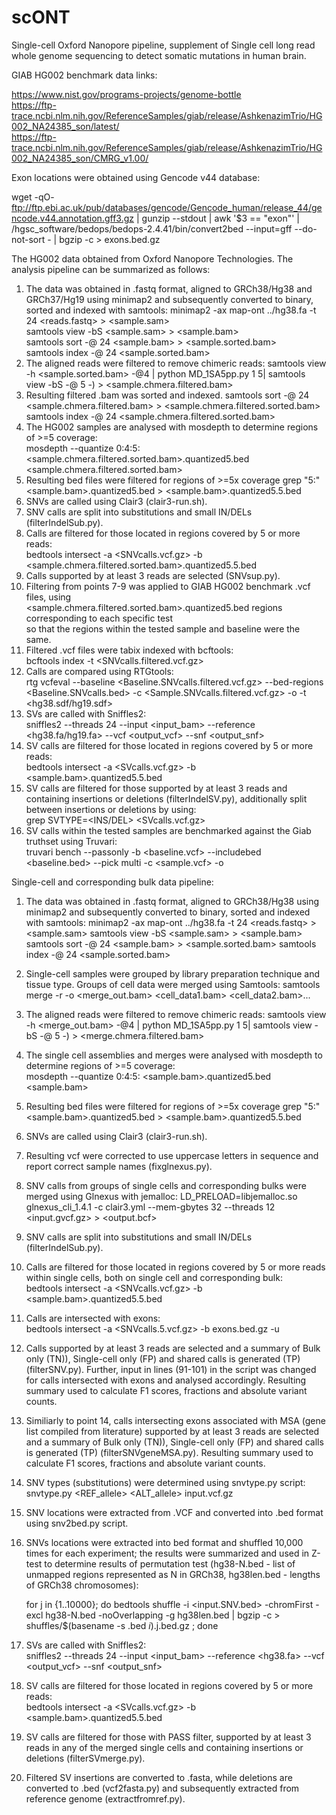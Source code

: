 # scONT
Single-cell Oxford Nanopore pipeline, supplement of Single cell long read whole genome sequencing to detect somatic mutations in human brain.

GIAB HG002 benchmark data links:

https://www.nist.gov/programs-projects/genome-bottle  
https://ftp-trace.ncbi.nlm.nih.gov/ReferenceSamples/giab/release/AshkenazimTrio/HG002_NA24385_son/latest/  
https://ftp-trace.ncbi.nlm.nih.gov/ReferenceSamples/giab/release/AshkenazimTrio/HG002_NA24385_son/CMRG_v1.00/  

Exon locations were obtained using Gencode v44 database:

wget -qO- ftp://ftp.ebi.ac.uk/pub/databases/gencode/Gencode_human/release_44/gencode.v44.annotation.gff3.gz | gunzip --stdout | awk '$3 == "exon"' | /hgsc_software/bedops/bedops-2.4.41/bin/convert2bed --input=gff --do-not-sort - | bgzip -c > exons.bed.gz


The HG002 data obtained from Oxford Nanopore Technologies. The analysis pipeline can be summarized as follows:  
  1. The data was obtained in .fastq format, aligned to GRCh38/Hg38 and GRCh37/Hg19 using minimap2 and subsequently converted to binary, sorted and indexed with samtools:
     minimap2 -ax map-ont ../hg38.fa -t 24 <reads.fastq> > <sample.sam>  
     samtools view -bS <sample.sam> > <sample.bam>  
     samtools sort -@ 24 <sample.bam> > <sample.sorted.bam>  
     samtools index -@ 24 <sample.sorted.bam>
  2. The aligned reads were filtered to remove chimeric reads:
     samtools view -h <sample.sorted.bam> -@4 | python MD_1SA5pp.py 1 5| samtools view -bS -@ 5 -) > <sample.chmera.filtered.bam>
  3. Resulting filtered .bam was sorted and indexed.
     samtools sort -@ 24 <sample.chmera.filtered.bam> > <sample.chmera.filtered.sorted.bam>
     samtools index -@ 24 <sample.chmera.filtered.sorted.bam> 
  5. The HG002 samples are analysed with mosdepth to determine regions of >=5 coverage:  
     mosdepth --quantize 0:4:5:  <sample.chmera.filtered.sorted.bam>.quantized5.bed <sample.chmera.filtered.sorted.bam>
  6. Resulting bed files were filtered for regions of >=5x coverage
     grep "5:" <sample.bam>.quantized5.bed > <sample.bam>.quantized5.5.bed
  7. SNVs are called using Clair3 (clair3-run.sh).  
  8. SNV calls are split into substitutions and small IN/DELs (filterIndelSub.py).  
  9. Calls are filtered for those located in regions covered by 5 or more reads:  
     bedtools intersect -a <SNVcalls.vcf.gz> -b <sample.chmera.filtered.sorted.bam>.quantized5.5.bed  
  10. Calls supported by at least 3 reads are selected (SNVsup.py).   
  11. Filtering from points 7-9 was applied to GIAB HG002 benchmark .vcf files, using  
     <sample.chmera.filtered.sorted.bam>.quantized5.bed regions corresponding to each specific test  
     so that the regions within the tested sample and baseline were the same.  
  12. Filtered .vcf files were tabix indexed with bcftools:  
     bcftools index -t <SNVcalls.filtered.vcf.gz>
  13. Calls are compared using RTGtools:  
      rtg vcfeval --baseline  <Baseline.SNVcalls.filtered.vcf.gz> --bed-regions <Baseline.SNVcalls.bed> -c <Sample.SNVcalls.filtered.vcf.gz> -o <output> -t <hg38.sdf/hg19.sdf>
  14. SVs are called with Sniffles2:  
      sniffles2 --threads 24 --input <input_bam> --reference <hg38.fa/hg19.fa> --vcf <output_vcf> --snf <output_snf>
  15. SV calls are filtered for those located in regions covered by 5 or more reads:  
      bedtools intersect -a <SVcalls.vcf.gz> -b <sample.bam>.quantized5.5.bed
  16. SV calls are filtered for those supported by at least 3 reads and containing insertions or deletions (filterIndelSV.py), additionally split between insertions or deletions by using:  
      grep SVTYPE=<INS/DEL> <SVcalls.vcf.gz>
  17. SV calls within the tested samples are benchmarked against the Giab truthset using Truvari:  
      truvari bench --passonly -b <baseline.vcf> --includebed <baseline.bed>  --pick multi -c <sample.vcf> -o	<output>

Single-cell and corresponding bulk data pipeline:
  1. The data was obtained in .fastq format, aligned to GRCh38/Hg38 using minimap2 and subsequently converted to binary, sorted and indexed with samtools:
     minimap2 -ax map-ont ../hg38.fa -t 24 <reads.fastq> > <sample.sam>
     samtools view -bS <sample.sam> > <sample.bam>
     samtools sort -@ 24 <sample.bam> > <sample.sorted.bam>
     samtools index -@ 24 <sample.sorted.bam>
  2. Single-cell samples were grouped by library preparation technique and tissue type. Groups of cell data were merged using Samtools:
     samtools merge -r -o <merge_out.bam> <cell_data1.bam> <cell_data2.bam>...
  3. The aligned reads were filtered to remove chimeric reads:
     samtools view -h <merge_out.bam> -@4 | python MD_1SA5pp.py 1 5| samtools view -bS -@ 5 -) > <merge.chmera.filtered.bam>
  4. The single cell assemblies and merges were analysed with mosdepth to determine regions of >=5 coverage:  
     mosdepth --quantize 0:4:5:  <sample.bam>.quantized5.bed <sample.bam>
  5. Resulting bed files were filtered for regions of >=5x coverage
     grep "5:" <sample.bam>.quantized5.bed > <sample.bam>.quantized5.5.bed
  7. SNVs are called using Clair3 (clair3-run.sh).
  8. Resulting vcf were corrected to use uppercase letters in sequence and report correct sample names (fixglnexus.py).
  9. SNV calls from groups of single cells and corresponding bulks were merged using Glnexus with jemalloc:
       LD_PRELOAD=libjemalloc.so glnexus_cli_1.4.1 -c clair3.yml --mem-gbytes 32 --threads 12 <input.gvcf.gz> > <output.bcf>
  10. SNV calls are split into substitutions and small IN/DELs (filterIndelSub.py).  
  11. Calls are filtered for those located in regions covered by 5 or more reads within single cells, both on single cell and corresponding bulk:  
     bedtools intersect -a <SNVcalls.vcf.gz> -b <sample.bam>.quantized5.5.bed
  13. Calls are intersected with exons:  
     bedtools intersect -a <SNVcalls.5.vcf.gz> -b exons.bed.gz -u
  14. Calls supported by at least 3 reads are selected and a summary of Bulk only (TN)), Single-cell only (FP) and shared calls is generated (TP) (filterSNV.py). Further, input in lines (91-101) in the script was changed for calls intersected with exons and analysed accordingly.
      Resulting summary used to calculate F1 scores, fractions and absolute variant counts.
  15. Similiarly to point 14, calls intersecting exons associated with MSA (gene list compiled from literature) supported by at least 3 reads are selected and a summary of Bulk only (TN)), Single-cell only (FP) and shared calls is generated (TP) (filterSNVgeneMSA.py).
      Resulting summary used to calculate F1 scores, fractions and absolute variant counts.
  16. SNV types (substitutions) were determined using snvtype.py script:
      snvtype.py <REF_allele> <ALT_allele> input.vcf.gz
  17. SNV locations were extracted from .VCF and converted into .bed format using snv2bed.py script.
  18. SNVs locations were extracted into bed format and shuffled 10,000 times for each experiment; the results were summarized and used in Z-test to determine results of permutation test (hg38-N.bed - list of unmapped regions represented as N in GRCh38, hg38len.bed - lengths of GRCh38 chromosomes):

       for j in {1..10000}; do bedtools shuffle -i <input.SNV.bed> -chromFirst -excl hg38-N.bed -noOverlapping -g hg38len.bed | bgzip -c > shuffles/$(basename -s .bed $i).$j.bed.gz ; done
     
  19. SVs are called with Sniffles2:  
      sniffles2 --threads 24 --input <input_bam> --reference <hg38.fa> --vcf <output_vcf> --snf <output_snf>
  20. SV calls are filtered for those located in regions covered by 5 or more reads:  
      bedtools intersect -a <SVcalls.vcf.gz> -b <sample.bam>.quantized5.5.bed
  21. SV calls are filtered for those with PASS filter, supported by at least 3 reads in any of the merged single cells and containing insertions or deletions (filterSVmerge.py).
  22. Filtered SV insertions are converted to .fasta, while deletions are converted to .bed (vcf2fasta.py) and subsequently extracted from reference genome (extractfromref.py). 

